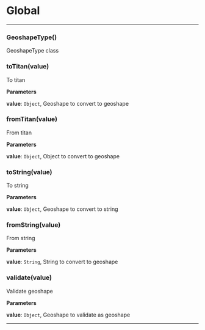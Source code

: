 # Global





* * *

### GeoshapeType() 

GeoshapeType class



### toTitan(value) 

To titan

**Parameters**

**value**: `Object`, Geoshape to convert to geoshape



### fromTitan(value) 

From titan

**Parameters**

**value**: `Object`, Object to convert to geoshape



### toString(value) 

To string

**Parameters**

**value**: `Object`, Geoshape to convert to string



### fromString(value) 

From string

**Parameters**

**value**: `String`, String to convert to geoshape



### validate(value) 

Validate geoshape

**Parameters**

**value**: `Object`, Geoshape to validate as geoshape




* * *










